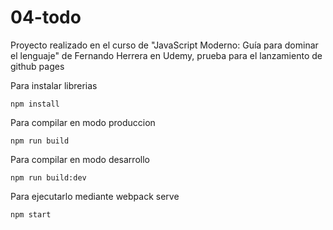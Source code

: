 # 04-todo
Proyecto realizado en el curso de "JavaScript Moderno: Guía para dominar el lenguaje" de Fernando Herrera en Udemy, 
prueba para el lanzamiento de github pages

Para instalar librerias
```
npm install
```

Para compilar en modo produccion
```
npm run build
```

Para compilar en modo desarrollo 
```
npm run build:dev
```

Para ejecutarlo mediante webpack serve
```
npm start
```